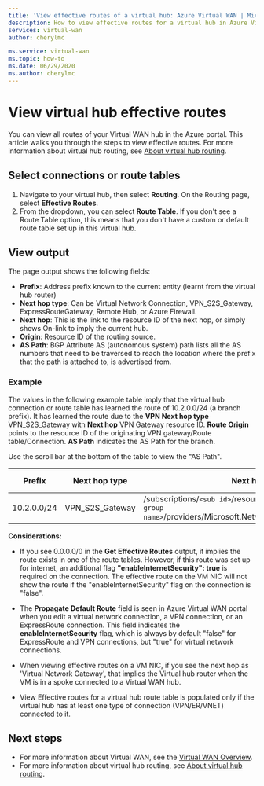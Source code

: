 ```yaml
---
title: 'View effective routes of a virtual hub: Azure Virtual WAN | Microsoft Docs'
description: How to view effective routes for a virtual hub in Azure Virtual WAN
services: virtual-wan
author: cherylmc

ms.service: virtual-wan
ms.topic: how-to
ms.date: 06/29/2020
ms.author: cherylmc
---
```


# View virtual hub effective routes

You can view all routes of your Virtual WAN hub in the Azure portal. This article walks you through the steps to view effective routes. For more information about virtual hub routing, see [About virtual hub routing](about-virtual-hub-routing.md).

## <a name="routing"></a>Select connections or route tables

1. Navigate to your virtual hub, then select **Routing**. On the Routing page, select **Effective Routes**.
1. From the dropdown, you can select **Route Table**. If you don't see a Route Table option, this means that you don't have a custom or default route table set up in this virtual hub.

## <a name="output"></a>View output

The page output shows the following fields:

* **Prefix**: Address prefix known to the current entity (learnt from the virtual hub router)
* **Next hop type**: Can be Virtual Network Connection, VPN_S2S_Gateway, ExpressRouteGateway, Remote Hub, or Azure Firewall.
* **Next hop**: This is the link to the resource ID of the next hop, or simply shows On-link to imply the current hub.
* **Origin**: Resource ID of the routing source.
* **AS Path**: BGP Attribute AS (autonomous system) path lists all the AS numbers that need to be traversed to reach the location where the prefix that the path is attached to, is advertised from.

### <a name="example"></a>Example

The values in the following example table imply that the virtual hub connection or route table has learned the route of 10.2.0.0/24 (a branch prefix). It has learned the route due to the **VPN Next hop type** VPN_S2S_Gateway with **Next hop** VPN Gateway resource ID. **Route Origin** points to the resource ID of the originating VPN gateway/Route table/Connection. **AS Path** indicates the AS Path for the branch.

Use the scroll bar at the bottom of the table to view the "AS Path".

| **Prefix** |  **Next hop type** | **Next hop** |  **Route Origin** |**AS Path** |
| ---        | ---                | ---          | ---               | ---         |
| 10.2.0.0/24| VPN_S2S_Gateway |/subscriptions/`<sub id>`/resourceGroups/`<resource group name>`/providers/Microsoft.Network/vpnGateways/vpngw|/subscriptions/`<sub id>`/resourceGroups/`<resource group name>`/providers/Microsoft.Network/vpnGateways/vpngw| 20000|

**Considerations:**

* If you see 0.0.0.0/0 in the **Get Effective Routes** output, it implies the route exists in one of the route tables. However, if this route was set up for internet, an additional flag **"enableInternetSecurity": true** is required on the connection. The effective route on the VM NIC will not show the route if the "enableInternetSecurity" flag on the connection is "false".

* The **Propagate Default Route** field is seen in Azure Virtual WAN portal when you edit a virtual network connection, a VPN connection, or an ExpressRoute connection. This field indicates the **enableInternetSecurity** flag, which is always by default "false" for ExpressRoute and VPN connections, but "true" for virtual network connections.

* When viewing effective routes on a VM NIC, if you see the next hop as 'Virtual Network Gateway', that implies the Virtual hub router when the VM is in a spoke connected to a Virtual WAN hub.

* View Effective routes for a virtual hub route table is populated only if the virtual hub has at least one type of connection (VPN/ER/VNET) connected to it.

## Next steps

* For more information about Virtual WAN, see the [Virtual WAN Overview](virtual-wan-about.md).
* For more information about virtual hub routing, see [About virtual hub routing](about-virtual-hub-routing.md).
